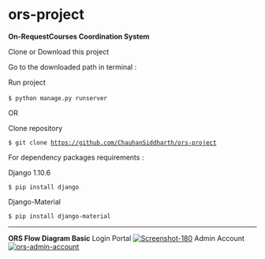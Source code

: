 # ors-project
**On-RequestCourses Coordination System**

Clone or Download this project

Go to the downloaded path in terminal :

Run project 

 <code>$ python manage.py runserver</code>
  

OR

Clone repository

  <code>$ git clone https://github.com/ChauhanSiddharth/ors-project</code>

For dependency packages requirements :

  Django 1.10.6
  
  <code>$ pip install django</code>
  
  Django-Material
  
  <code>$ pip install django-material</code>
  
  <hr>
  
  **ORS Flow Diagram Basic**
  Login Portal
  <a href="https://ibb.co/JQscB3t" target="_blank"><img src="https://i.ibb.co/4dVFm1t/Screenshot-180.png" alt="Screenshot-180" border="0"></a>
  Admin Account
  <a href="https://ibb.co/JQscB3t" target="_blank"><img src="https://i.ibb.co/cY2Q8Fg/ors-admin-account.png" alt="ors-admin-account" border="0"></a>
